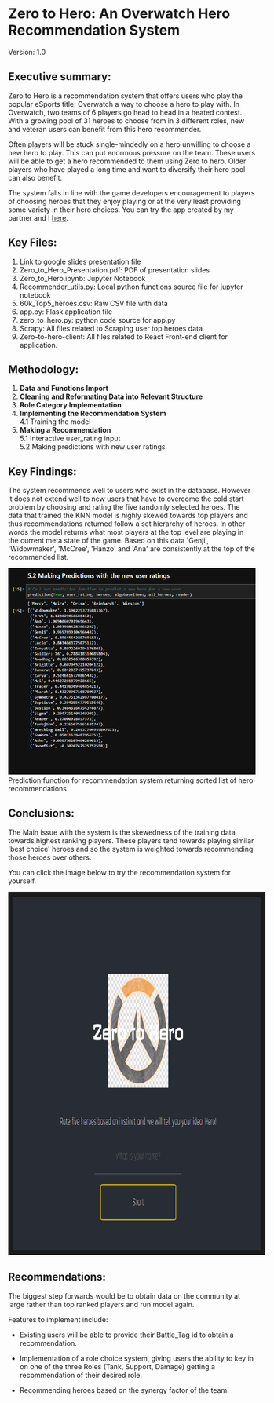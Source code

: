 # Zero to Hero: An Overwatch Hero Recommendation System

Version: 1.0

## Executive summary:
Zero to Hero is a recommendation system that offers users who play the popular eSports title: Overwatch a way to choose a hero to play with. In Overwatch, two teams of 6 players go head to head in a heated contest. With a growing pool of 31 heroes to choose from in 3 different roles, new and veteran users can benefit from this hero recommender. 

Often players will be stuck single-mindedly on a hero unwilling to choose a new hero to play. This can put enormous pressure on the team. These users will be able to get a hero recommended to them using Zero to hero. Older players who have played a long time and want to diversify their hero pool can also benefit. 

The system falls in line with the game developers encouragement to players of choosing heroes that they enjoy playing or at the very least providing some variety in their hero choices.
You can try the app created by my partner and I [here](https://zerotohero.netlify.app/).
## Key Files:
1. [Link](https://docs.google.com/presentation/d/1Msojl3rMYKx6QoBoxKPLGWAH0FjbMUsbQF8YecpShV8/edit?usp=sharing) to google slides presentation file  
2. Zero_to_Hero_Presentation.pdf: PDF of presentation slides  
3. Zero_to_Hero.ipynb: Jupyter Notebook  
4. Recommender_utils.py: Local python functions source file for jupyter notebook   
5. 60k_Top5_heroes.csv: Raw CSV file with data  
6. app.py: Flask application file  
7. zero_to_hero.py: python code source for app.py  
8. Scrapy: All files related to Scraping user top heroes data  
9. Zero-to-hero-client: All files related to React Front-end client for application.

## Methodology:
1. **Data and Functions Import**  
2. **Cleaning and Reformating Data into Relevant Structure**  
3. **Role Category Implementation**  
4. **Implementing the Recommendation System**  
    4.1 Training the model  
5. **Making a Recommendation**  
    5.1 Interactive user_rating input  
    5.2 Making predictions with new user ratings

## Key Findings:
The system recommends well to users who exist in the database.
However it does not extend well to new users that have to overcome the cold start problem by choosing and rating the five randomly selected heroes.
The data that trained the KNN model is highly skewed towards top players and thus recommendations returned follow a set hierarchy of heroes.
In other words the model returns what most players at the top level are playing in the current meta state of the game. Based on this data 'Genji', 'Widowmaker', 'McCree', 'Hanzo' and 'Ana' are consistently at the top of the recommended list.


![Prediction function in action:](/Images/Prediction-function-in-action.png)
Prediction function for recommendation system returning sorted list of hero recommendations

## Conclusions:
The Main issue with the system is the skewedness of the training data towards highest ranking players. These players tend towards playing similar 'best choice' heroes and so the system is weighted towards recommending those heroes over others. 

You can click the image below to try the recommendation system for yourself.

<a href="https://zerotohero.netlify.app/" target="_blank"><img src="Images/Netlify_App_Landing_Page.png" 
alt="Netlify App Landing page" width="1080" height="720" border="10" /></a>
## Recommendations:
The biggest step forwards would be to obtain data on the community at large rather than top ranked players and run model again.

Features to implement include: 
- Existing users will be able to provide their Battle_Tag id to obtain a recommendation.  

- Implementation of a role choice system, giving users the ability to key in on one of the three Roles (Tank, Support, Damage) getting a recommendation of their desired role.  

- Recommending heroes based on the synergy factor of the team.  



